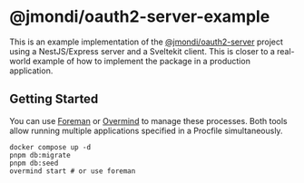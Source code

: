 # @jmondi/oauth2-server-example

This is an example implementation of the [@jmondi/oauth2-server](https://github.com/jasonraimondi/ts-oauth2-server) project using a NestJS/Express server and a Sveltekit client. This is closer to a real-world example of how to implement the package in a production application.

## Getting Started

You can use [Foreman](https://github.com/ddollar/foreman) or [Overmind](https://github.com/DarthSim/overmind) to manage these processes. Both tools allow running multiple applications specified in a Procfile simultaneously.

```
docker compose up -d
pnpm db:migrate
pnpm db:seed
overmind start # or use foreman
```
